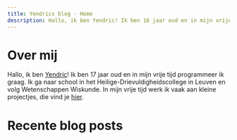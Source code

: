 ```yaml
---
title: Yendrics blog - Home
description: Hallo, ik ben Yendric! Ik ben 16 jaar oud en in mijn vrije tijd programmeer ik graag. Ik ga naar school in het Heilige-Drievuldigheidscollege in Leuven en volg Wetenschappen Wiskunde. 
---
```


# Over mij

Hallo, ik ben [Yendric](mailto:yendricvanroey@gmail.com)! Ik ben 17 jaar oud en in mijn vrije tijd programmeer ik graag. Ik ga naar school in het Heilige-Drievuldigheidscollege in Leuven en volg Wetenschappen Wiskunde. In mijn vrije tijd werk ik vaak aan kleine projectjes, die vind je [hier](/projecten).

# Recente blog posts